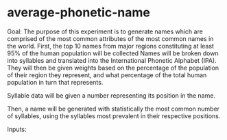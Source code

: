 # average-phonetic-name

Goal: The purpose of this experiment is to generate names which are comprised of the most common attributes of the most common names in the world.
First, the top 10 names from major regions constituting at least 95% of the human population will be collected 
Names will be broken down into syllables and translated into the International Phonetic Alphabet (IPA).
They will then be given weights based on the percentage of the population of their region they represent, and what percentage of the total human population in turn that represents.

Syllable data will be given a number representing its position in the name.

Then, a name will be generated with statistically the most common number of syllables, using the syllables most prevalent in their respective positions.


Inputs:
